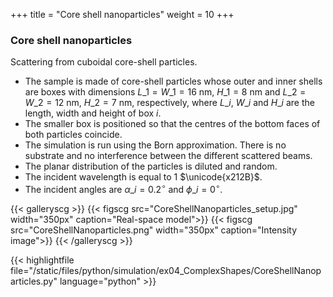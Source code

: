 +++
title = "Core shell nanoparticles"
weight = 10
+++

### Core shell nanoparticles

Scattering from cuboidal core-shell particles.

* The sample is made of core-shell particles whose outer and inner shells are boxes with dimensions $L\_1 = W\_1 = 16$ nm, $H\_1 = 8$ nm and $L\_2 = W\_2 = 12$ nm, $H\_2 = 7$ nm, respectively, where $L\_i$, $W\_i$ and $H\_i$ are the length, width and height of box $i$.
* The smaller box is positioned so that the centres of the bottom faces of both particles coincide.
* The simulation is run using the Born approximation. There is no substrate and no interference between the different scattered beams.
* The planar distribution of the particles is diluted and random.
* The incident wavelength is equal to $1$ $\unicode{x212B}$.
* The incident angles are $\alpha\_i = 0.2 ^{\circ}$ and $\phi\_i = 0^{\circ}$.  

{{< galleryscg >}}
{{< figscg src="CoreShellNanoparticles_setup.jpg" width="350px" caption="Real-space model">}}
{{< figscg src="CoreShellNanoparticles.png" width="350px" caption="Intensity image">}}
{{< /galleryscg >}}

{{< highlightfile file="/static/files/python/simulation/ex04_ComplexShapes/CoreShellNanoparticles.py" language="python" >}}
